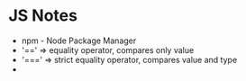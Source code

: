 # JS Notes

- npm - Node Package Manager
- '==' => equality operator, compares only value
- '===' => strict equality operator, compares value and type
- 